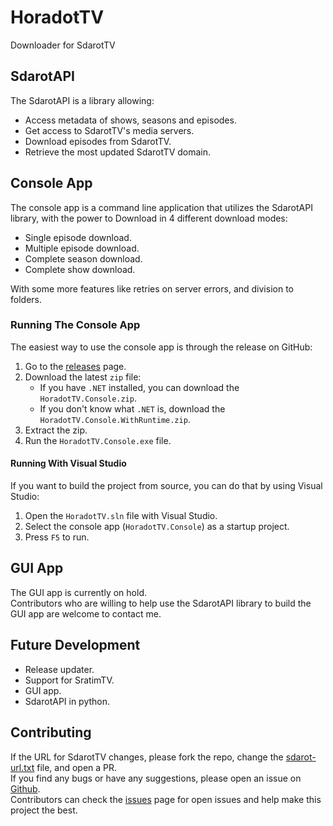 # HoradotTV

Downloader for SdarotTV

## SdarotAPI

The SdarotAPI is a library allowing:

-   Access metadata of shows, seasons and episodes.
-   Get access to SdarotTV's media servers.
-   Download episodes from SdarotTV.
-   Retrieve the most updated SdarotTV domain.

## Console App

The console app is a command line application that utilizes the SdarotAPI library, with the power to Download in 4 different download modes:

-   Single episode download.
-   Multiple episode download.
-   Complete season download.
-   Complete show download.

With some more features like retries on server errors, and division to folders.

### Running The Console App

The easiest way to use the console app is through the release on GitHub:

1.  Go to the [releases](https://github.com/yairp03/HoradotTV/releases) page.
2.  Download the latest `zip` file:
    -   If you have `.NET` installed, you can download the `HoradotTV.Console.zip`.
    -   If you don't know what `.NET` is, download the `HoradotTV.Console.WithRuntime.zip`.
3.  Extract the zip.
4.  Run the `HoradotTV.Console.exe` file.

#### Running With Visual Studio

If you want to build the project from source, you can do that by using Visual Studio:

1.  Open the `HoradotTV.sln` file with Visual Studio.
2.  Select the console app (`HoradotTV.Console`) as a startup project.
3.  Press `F5` to run.

## GUI App

The GUI app is currently on hold.  
Contributors who are willing to help use the SdarotAPI library to build the GUI app are welcome to contact me.

## Future Development

-   Release updater.
-   Support for SratimTV.
-   GUI app.
-   SdarotAPI in python.

## Contributing

If the URL for SdarotTV changes, please fork the repo, change the [sdarot-url.txt](https://github.com/yairp03/HoradotTV/blob/master/Resources/sdarot-url.txt) file, and open a PR.  
If you find any bugs or have any suggestions, please open an issue on [Github](https://github.com/yairp03/HoradotTV/issues).  
Contributors can check the [issues](https://github.com/yairp03/HoradotTV/issues) page for open issues and help make this project the best.
